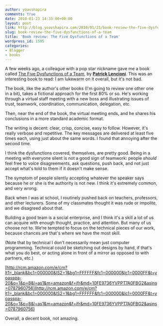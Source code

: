 ```yaml
---
author: yoavshapira
comments: true
date: 2010-01-23 14:33:00+00:00
layout: post
link: http://blog.yoavshapira.com/2010/01/23/book-review-the-five-dysfunctions-of-a-team/
slug: book-review-the-five-dysfunctions-of-a-team
title: 'Book review: The Five Dysfunctions of a Team'
wordpress_id: 1595
categories:
- Blogger
- books
---
```


A few weeks ago, a colleague with a pop star nickname gave me a book called [The Five Dysfunctions of a Team](http://www.amazon.com/gp/product/0787960756?ie=UTF8&tag=yoasspa-20&linkCode=as2&camp=1789&creative=390957&creativeASIN=0787960756), by **[Patrick Lencioni](http://www.tablegroup.com/pat/)**.  This was an interesting book to read: I am lukewarm on it overall, but it's not bad.

  


The book, like the author's other books (I'm going to review one other one in a bit), takes a fictional approach for the first 80% or so.  He's working through a virtual staff meeting with a new boss and illustrating issues of trust, teamwork, coordination, communication, delegation, etc.

  


Then, near the end of the book, the virtual meeting ends, and he shares his conclusions in a more standard academic format.

  


The writing is decent: clear, crisp, concise, easy to follow.  However, it's really verbose and repetitive.  The key messages are delivered at least five times each, using just about the same words.  I found that annoying after the second time.

  


I think the dysfunctions covered, themselves, are pretty good.  Being in a meeting with everyone silent is not a good sign of teamwork: people *should* feel free to voice disagreements, ask questions, push back, and not just accept what's told to them if it doesn't make sense.

  


The symptom of people silently accepting whatever the speaker says because he or she is the authority is not new.  I think it's extremely common, and very wrong.

  


Back when I was at school, I routinely pushed back on teachers, professors, and other lecturers.  Some of my classmates thought it was rude or impolite, and we disagreed about that.

  


Building a good team is a social enterprise, and I think it's a skill a lot of us can acquire with enough thought, practice, and attention.  But many of us choose not to.  We're tempted to focus on the technical pieces of our work, because chances are that's where we have the most skill.

  


(Note that by technical I don't necessarily mean just computer programming.  Technical could be sketching out designs by hand, if that's what you do best, or acting alone in front of a mirror as opposed to with partners, etc.)

  


[http://rcm.amazon.com/e/cm?lt1=_blank&bc1=000000&IS2=1&bg1=FFFFFF&fc1=000000&lc1=0000FF&t=yoasspa-20&o=1&p=8&l=as1&m=amazon&f=ifr&md=10FE9736YVPPT7A0FBG2&asins=0787960756](http://rcm.amazon.com/e/cm?lt1=_blank&bc1=000000&IS2=1&bg1=FFFFFF&fc1=000000&lc1=0000FF&t=yoasspa-20&o=1&p=8&l=as1&m=amazon&f=ifr&md=10FE9736YVPPT7A0FBG2&asins=0787960756)

  


Overall, a decent book, not amazing.
